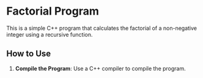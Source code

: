 # Factorial Program

This is a simple C++ program that calculates the factorial of a non-negative integer using a recursive function.

## How to Use

1. **Compile the Program**:
   Use a C++ compiler to compile the program.
